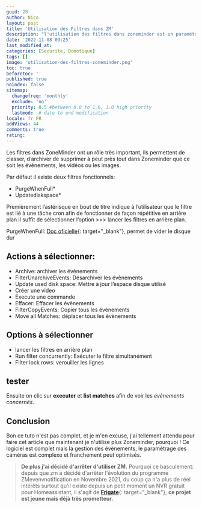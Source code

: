 ```yaml
---
guid: 28
author: Nico
layout: post
title: 'Utilisation des Filtres dans ZM'
description: "l'utilisation des filtres dans zoneminder est un paramétrage incontournable pour ne pas stocjer trop d'évènements"
date: '2022-11-08 09:25'
last_modified_at: 
categories: [Securite, Domotique]
tags: []
image: 'utilisation-des-filtres-zoneminder.png'
toc: true
beforetoc: ''
published: true
noindex: false
sitemap:
  changefreq: 'monthly'
  exclude: 'no'
  priority: 0.5 #between 0.0 to 1.0, 1.0 high priority
  lastmod:  # date to end modification
locale: fr_FR
addViews: 44
comments: true
rating:  
---
```



Les filtres dans ZoneMinder ont un rôle très important, ils permettent de classer, d’archiver de supprimer à peut près tout dans Zoneminder que ce soit les évènements, les vidéos ou les images.

Par défaut il existe deux filtres fonctionnels:

- PurgeWhenFull\*
- Updatediskspace\*

Premièrement l’astérisque en bout de titre indique à l’utilisateur que le filtre est lié à une tâche cron afin de fonctionner de façon répétitive en arrière plan il suffit de sélectionner l’option &gt;&gt;&gt; lancer les filtres en arrière plan.

PurgeWhenFull: [Doc oficielle](https://wiki.zoneminder.com/PurgeWhenFull){: target="_blank"}, permet de vider le disque dur

## Actions à sélectionner:

- Archive: archiver les évènements
- FilterUnarchiveEvents: Désarchiver les évènements
- Update used disk space: Mettre à jour l’espace disque utilisé
- Créer une video
- Execute une commande
- Effacer: Effacer les évènements
- FilterCopyEvents: Copier tous les évènements
- Move all Matches: déplacer tous les évènements

## Options à sélectionner

- lancer les filtres en arrière plan
- Run filter concurrently: Exécuter le filtre simultanément
- Filter lock rows: verouiller les lignes

## tester

Ensuite on clic sur **executer** et **list matches** afin de voir les *évènements concernés*.

## Conclusion

Bon ce tuto n'est pas complet, et je m'en excuse, j'ai tellement attendu pour faire cet article que maintenant je n'utilise plus Zoneminder, pourquoi !
Ce logiciel est complet mais la gestion des évènements, le paramétrage des caméras est complexe et franchement peut optimisés. 
> **De plus j'ai décidé d'arrêter d'utiliser ZM.**
Pourquoi ce basculement: depuis que zm a décidé d'arrêter l'évolution du programme ZMevenvnotification en Novembre 2021, du coup ça n'a plus de réel intérêts surtout qu'il existe depuis un petit moment un NVR gratuit pour Homeassistant, il s'agit de **[Frigate](https://frigate.video/)**{: target="_blank"}, **ce projet est jeune mais déjà très prometteur.**